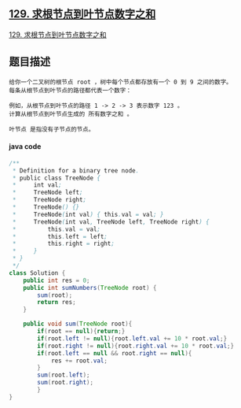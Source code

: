## [129. 求根节点到叶节点数字之和](https://leetcode.cn/problems/sum-root-to-leaf-numbers/)

[129. 求根节点到叶节点数字之和](https://leetcode.cn/problems/sum-root-to-leaf-numbers/)



## 题目描述

```
给你一个二叉树的根节点 root ，树中每个节点都存放有一个 0 到 9 之间的数字。
每条从根节点到叶节点的路径都代表一个数字：

例如，从根节点到叶节点的路径 1 -> 2 -> 3 表示数字 123 。
计算从根节点到叶节点生成的 所有数字之和 。

叶节点 是指没有子节点的节点。
```



#### java code

```java
/**
 * Definition for a binary tree node.
 * public class TreeNode {
 *     int val;
 *     TreeNode left;
 *     TreeNode right;
 *     TreeNode() {}
 *     TreeNode(int val) { this.val = val; }
 *     TreeNode(int val, TreeNode left, TreeNode right) {
 *         this.val = val;
 *         this.left = left;
 *         this.right = right;
 *     }
 * }
 */
class Solution {
    public int res = 0;
    public int sumNumbers(TreeNode root) {
        sum(root);
        return res;
    }

    public void sum(TreeNode root){
        if(root == null){return;}
        if(root.left != null){root.left.val += 10 * root.val;}
        if(root.right != null){root.right.val += 10 * root.val;}
        if(root.left == null && root.right == null){
            res += root.val;
        }
        sum(root.left);
        sum(root.right);
        }
}
```

